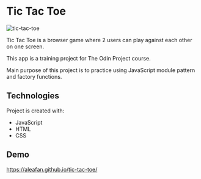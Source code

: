 # Tic Tac Toe

![tic-tac-toe](https://user-images.githubusercontent.com/76619902/133421122-9f39bce4-99c9-4950-9e46-7ad869e5c5ab.png)

Tic Tac Toe is a browser game where 2 users can play against each other on one screen.

This app is a training project for The Odin Project course. 

Main purpose of this project is to practice using JavaScript module pattern and factory functions.

## Technologies

Project is created with:

* JavaScript
* HTML
* CSS

## Demo

https://aleafan.github.io/tic-tac-toe/

